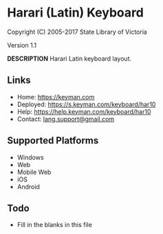 Harari (Latin) Keyboard
=====================

Copyright (C) 2005-2017 State Library of Victoria

Version 1.1

__DESCRIPTION__
Harari Latin keyboard layout.

Links
-----

 * Home:     https://keyman.com
 * Deployed: https://s.keyman.com/keyboard/har10
 * Help:     https://help.keyman.com/keyboard/har10
 * Contact:  lang.support@gmail.com

Supported Platforms
-------------------
 * Windows
 * Web
 * Mobile Web
 * iOS
 * Android

Todo
----

 * Fill in the blanks in this file
 